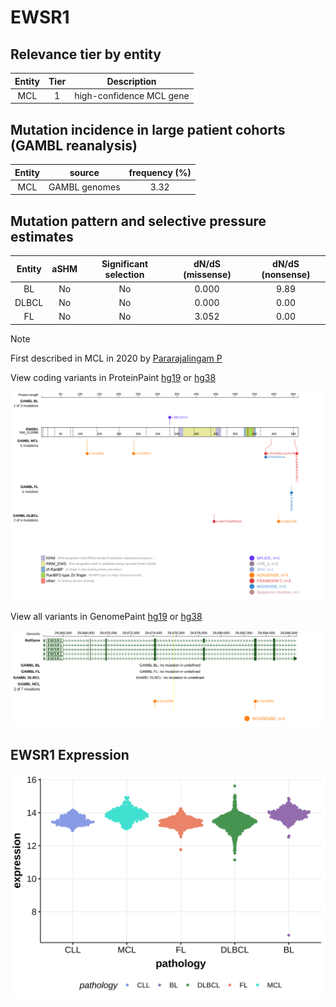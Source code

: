 # EWSR1

## Relevance tier by entity

|Entity|Tier|Description             |
|:------:|:----:|------------------------|
|MCL   |1   |high-confidence MCL gene|

## Mutation incidence in large patient cohorts (GAMBL reanalysis)

|Entity|source       |frequency (%)|
|:------:|:-------------:|:-------------:|
|MCL   |GAMBL genomes|3.32         |

## Mutation pattern and selective pressure estimates

|Entity|aSHM|Significant selection|dN/dS (missense)|dN/dS (nonsense)|
|:------:|:----:|:---------------------:|:----------------:|:----------------:|
|BL    |No  |No                   |0.000           |9.89            |
|DLBCL |No  |No                   |0.000           |0.00            |
|FL    |No  |No                   |3.052           |0.00            |


> [!NOTE]
> First described in MCL in 2020 by [Pararajalingam P](https://pubmed.ncbi.nlm.nih.gov/32160292)


View coding variants in ProteinPaint [hg19](https://morinlab.github.io/LLMPP/GAMBL/EWSR1_protein.html)  or [hg38](https://morinlab.github.io/LLMPP/GAMBL/EWSR1_protein_hg38.html)

![image](images/proteinpaint/EWSR1_NM_013986.svg)

View all variants in GenomePaint [hg19](https://morinlab.github.io/LLMPP/GAMBL/EWSR1.html)  or [hg38](https://morinlab.github.io/LLMPP/GAMBL/EWSR1_hg38.html)

![image](images/proteinpaint/EWSR1.svg)
## EWSR1 Expression
![image](images/gene_expression/EWSR1_by_pathology.svg)
<!-- ORIGIN: pararajalingamCodingNoncodingDrivers2020 -->
